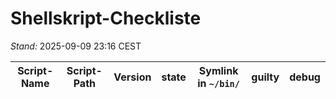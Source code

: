 # Shellskript-Checkliste

_Stand:_ 2025-09-09 23:16 CEST

| Script-Name | Script-Path | Version | state | Symlink in `~/bin/` | guilty | debug |
|---|---|---|---|---|---|---|
